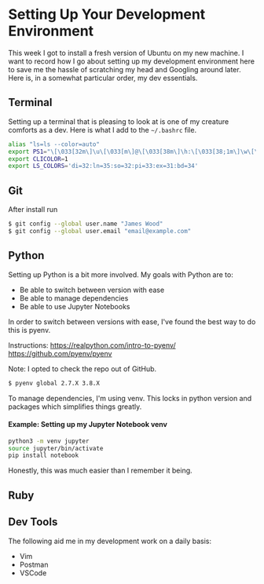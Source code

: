 # Setting Up Your Development Environment

This week I got to install a fresh version of Ubuntu on my new machine. I want to record how I go about setting up my development environment here to save me the hassle of scratching my head and Googling around later. Here is, in a somewhat particular order, my dev essentials.

## Terminal

Setting up a terminal that is pleasing to look at is one of my creature comforts as a dev. Here is what I add to the `~/.bashrc` file.

```sh
alias "ls=ls --color=auto"
export PS1="\[\033[32m\]\u\[\033[m\]@\[\033[38m\]\h:\[\033[38;1m\]\w\[\033[m\] \$ "
export CLICOLOR=1
export LS_COLORS='di=32:ln=35:so=32:pi=33:ex=31:bd=34'  
```

## Git

After install run

```sh
$ git config --global user.name "James Wood"
$ git config --global user.email "email@example.com"
```

## Python

Setting up Python is a bit more involved. My goals with Python are to:
- Be able to switch between version with ease
- Be able to manage dependencies
- Be able to use Jupyter Notebooks 

In order to switch between versions with ease, I've found the best way to do this is pyenv.

Instructions:
https://realpython.com/intro-to-pyenv/
https://github.com/pyenv/pyenv

Note: I opted to check the repo out of GitHub.

```sh
$ pyenv global 2.7.X 3.8.X
```

To manage dependencies, I'm using venv. This locks in python version and packages which simplifies things greatly.

#### Example: Setting up my Jupyter Notebook venv
``` sh
python3 -m venv jupyter
source jupyter/bin/activate
pip install notebook 
```

Honestly, this was much easier than I remember it being.

## Ruby

## Dev Tools

The following aid me in my development work on a daily basis:
- Vim
- Postman
- VSCode
